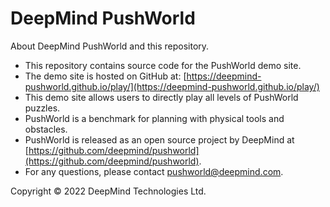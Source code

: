 # DeepMind PushWorld

About DeepMind PushWorld and this repository.
- This repository contains source code for the PushWorld demo site.
- The demo site is hosted on GitHub at: [https://deepmind-pushworld.github.io/play/](https://deepmind-pushworld.github.io/play/)
- This demo site allows users to directly play all levels of PushWorld puzzles.
- PushWorld is a benchmark for planning with physical tools and obstacles.
- PushWorld is released as an open source project by DeepMind at [https://github.com/deepmind/pushworld](https://github.com/deepmind/pushworld).
- For any questions, please contact [pushworld@deepmind.com](mailto:pushworld@deepmind.com).

Copyright © 2022 DeepMind Technologies Ltd.

